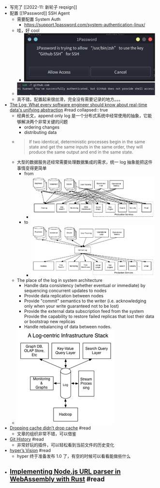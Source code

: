 - 写完了 [[2022-11: 新轮子 reqsign]]
- 配置 [[1Password]] SSH Agent
	- 需要配置 System Auth
		- https://support.1password.com/system-authentication-linux/
	- 哇，好 cool
		- ![image.png](../assets/image_1647668326651_0.png)
	- ![image.png](../assets/image_1647668335147_0.png)
	- 真不错，配置起来很丝滑，完全没有需要记录的地方。。。
- [The Log: What every software engineer should know about real-time data's unifying abstraction](https://engineering.linkedin.com/distributed-systems/log-what-every-software-engineer-should-know-about-real-time-datas-unifying) #read
  collapsed:: true
	- 经典长文，append only log 是一个分布式系统中经常使用的抽象，它能够解决两个非常关键的问题
		- ordering changes
		- distributing data
	- > If two identical, deterministic processes begin in the same state and get the same inputs in the same order, they will produce the same output and end in the same state.
	- 大型的数据服务还经常需要处理数据集成的需求，统一 log 抽象能把这件事情变得更简单
		- from
			- ![image.png](../assets/image_1647672167329_0.png)
		- to
			- ![image.png](../assets/image_1647672172499_0.png)
	- The place of the log in system architecture
		- Handle data consistency (whether eventual or immediate) by sequencing concurrent updates to nodes
		- Provide data replication between nodes
		- Provide "commit" semantics to the writer (i.e. acknowledging only when your write guaranteed not to be lost)
		- Provide the external data subscription feed from the system
		  Provide the capability to restore failed replicas that lost their data or bootstrap new replicas
		- Handle rebalancing of data between nodes.
	- ![image.png](../assets/image_1647672261782_0.png)
- [Dropping cache didn’t drop cache](https://blog.twitter.com/engineering/en_us/topics/open-source/2021/dropping-cache-didnt-drop-cache) #read
	- 文章的组织非常不错，可以借鉴
- [Git History](https://github.githistory.xyz/) #read
	- 非常好玩的插件，可以轻松看到当前文件的历史变化
- [hyper’s Vision](https://seanmonstar.com/post/678179333918097408/hypers-vision) #read
	- hyper 终于准备发布 1.0 了，有空的时候可以看看能做些什么
- [Implementing Node.js URL parser in WebAssembly with Rust](https://www.yagiz.co/implementing-node-js-url-parser-in-webassembly-with-rust/) #read
	-